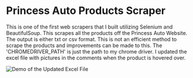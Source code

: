 # Princess Auto Products Scraper 

This is one of the first web scrapers that I built utilizing Selenium and BeautifulSoup. This scrapes all the products off the Princess Auto Website. The output is either txt or csv format. This is not an efficient method to scrape the products and improvements can be made to this. The 'CHROMEDRIVER_PATH' is just the path to my chrome driver. I updated the excel file with pictures in the comments when the product is hovered over.   

![Demo of the Updated Excel File](palproducts_scrape-/excelDemo_gif.gif)


